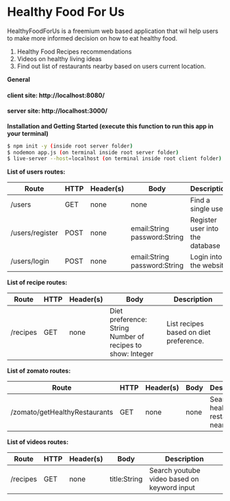 # Healthy Food For Us

HealthyFoodForUs is a freemium web based application that wil help users to make more informed decision on how to eat healthy food.

1. Healthy Food Recipes recommendations
2. Videos on healthy living ideas
3. Find out list of restaurants nearby based on users current location.

**General**
#### client site: http://localhost:8080/
#### server site: http://localhost:3000/


**Installation and Getting Started (execute this function to run this app in your terminal)**
```sh
$ npm init -y (inside root server folder)
$ nodemon app.js (on terminal inside root server folder)
$ live-server --host=localhost (on terminal inside root client folder)
``` 

**List of users routes:** 

| Route           | HTTP | Header(s) | Body                              | Description                     |
| --------------- | ---- | --------- | --------------------------------- | ------------------------------- |
| /users          | GET  | none      | none                              | Find a single user              |
| /users/register | POST | none      | email:String<br />password:String | Register user into the database |
| /users/login    | POST | none      | email:String<br />password:String | Login into the website          |

**List of recipe routes:**

| Route    | HTTP | Header(s) | Body                                                         | Description                            |
| -------- | ---- | --------- | ------------------------------------------------------------ | -------------------------------------- |
| /recipes | GET  | none      | Diet preference: String<br />Number of recipes to show: Integer<br /> | List recipes based on diet preference. |



**List of  zomato routes:**

| Route                         | HTTP | Header(s) | Body | Description                       |
| ----------------------------- | ---- | --------- | ---- | --------------------------------- |
| /zomato/getHealthyRestaurants | GET  | none      | none | Searach healthy restaurant nearby |



**List of videos routes:**

| Route    | HTTP | Header(s) | Body         | Description                                 |
| -------- | ---- | --------- | ------------ | ------------------------------------------- |
| /recipes | GET  | none      | title:String | Search youtube video based on keyword input |
